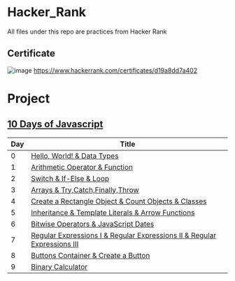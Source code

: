 # Hacker_Rank
All files under this repo are practices from Hacker Rank
## Certificate
![image](https://user-images.githubusercontent.com/65515982/118393193-a6cb8180-b5f2-11eb-957b-f499cdd82fc3.png)
https://www.hackerrank.com/certificates/d19a8dd7a402
# Project
## [10 Days of Javascript](https://www.hackerrank.com/domains/tutorials/10-days-of-javascript)
Day | Title 
------------ | -------------
0|[Hello, World! & Data Types](https://github.com/TYL1026/Hacker_Rank/tree/main/10%20Days%20of%20Javascript/Day%200)
1|[Arithmetic Operator & Function](https://github.com/TYL1026/Hacker_Rank/tree/main/10%20Days%20of%20Javascript/Day%201)
2|[Switch & If-Else & Loop](https://github.com/TYL1026/Hacker_Rank/tree/main/10%20Days%20of%20Javascript/Day%202)
3|[Arrays & Try,Catch,Finally,Throw](https://github.com/TYL1026/Hacker_Rank/tree/main/10%20Days%20of%20Javascript/Day%203)
4|[Create a Rectangle Object & Count Objects & Classes](https://github.com/TYL1026/Hacker_Rank/tree/main/10%20Days%20of%20Javascript/Day%204)
5|[Inheritance & Template Literals & Arrow Functions](https://github.com/TYL1026/Hacker_Rank/tree/main/10%20Days%20of%20Javascript/Day%205)
6|[Bitwise Operators & JavaScript Dates](https://github.com/TYL1026/Hacker_Rank/tree/main/10%20Days%20of%20Javascript/Day%206)
7|[Regular Expressions I & Regular Expressions II & Regular Expressions III](https://github.com/TYL1026/Hacker_Rank/tree/main/10%20Days%20of%20Javascript/Day%207)
8|[Buttons Container & Create a Button](https://github.com/TYL1026/Hacker_Rank/tree/main/10%20Days%20of%20Javascript/Day%208)
9|[Binary Calculator](https://github.com/TYL1026/Hacker_Rank/tree/main/10%20Days%20of%20Javascript/Day%209)


